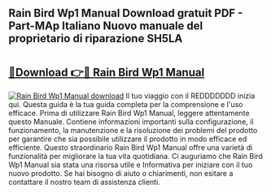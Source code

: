 ## Rain Bird Wp1 Manual Download gratuit PDF - Part-MAp Italiano Nuovo manuale del proprietario di riparazione SH5LA

# <h2><a href="http://dff9xg7.blite.top/?on=Rain+Bird+Wp1+Manual">🔗Download 👉🔴 Rain Bird Wp1 Manual</a></h2>

[![Rain Bird Wp1 Manual download](https://i.imgur.com/lujVjoI.png)](http://dff9xg7.blite.top/?on=Rain+Bird+Wp1+Manual)
Il tuo viaggio con il REDDDDDDD inizia qui. Questa guida è la tua guida completa per la comprensione e l'uso efficace. Prima di utilizzare Rain Bird Wp1 Manual, leggere attentamente questo Manuale. Contiene informazioni importanti sulla configurazione, il funzionamento, la manutenzione e la risoluzione dei problemi del prodotto per garantire che sia possibile utilizzare il prodotto in modo efficace ed efficiente. Questo straordinario Rain Bird Wp1 Manual offre una varietà di funzionalità per migliorare la tua vita quotidiana. Ci auguriamo che Rain Bird Wp1 Manual sia stata una risorsa utile e Informativa per iniziare con il tuo nuovo prodotto. Se hai bisogno di aiuto o chiarimenti, non esitare a contattare il nostro team di assistenza clienti.
